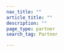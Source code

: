 ```yaml
---
nav_title: ""
article_title: ""
description: ""
page_type: partner
search_tag: Partner

---
```

# 

>  

## 

###  
 

 <br><br> 

###  
 <br><br>

###  
  <br><br>


 


###  
  <br><br>

### 
<br><br>

## 

  

